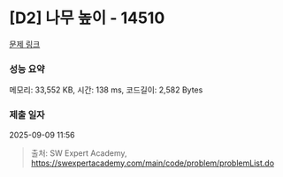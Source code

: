 # [D2] 나무 높이 - 14510 

[문제 링크](https://swexpertacademy.com/main/code/problem/problemDetail.do?contestProbId=AYFofW8qpXYDFAR4) 

### 성능 요약

메모리: 33,552 KB, 시간: 138 ms, 코드길이: 2,582 Bytes

### 제출 일자

2025-09-09 11:56



> 출처: SW Expert Academy, https://swexpertacademy.com/main/code/problem/problemList.do